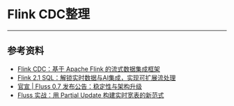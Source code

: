 
# Flink CDC整理

---



















## 参考资料
- [Flink CDC：基于 Apache Flink 的流式数据集成框架](https://developer.aliyun.com/article/1565454)
- [Flink 2.1 SQL：解锁实时数据与AI集成，实现可扩展流处理](https://developer.aliyun.com/article/1676332)
- [官宣 | Fluss 0.7 发布公告：稳定性与架构升级](https://developer.aliyun.com/article/1667736)
- [Fluss 实战：用 Partial Update 构建实时宽表的新范式](https://developer.aliyun.com/article/1665957)





